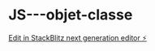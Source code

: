 # JS---objet-classe

[Edit in StackBlitz next generation editor ⚡️](https://stackblitz.com/~/github.com/Natacha04/JS---objet-classe)